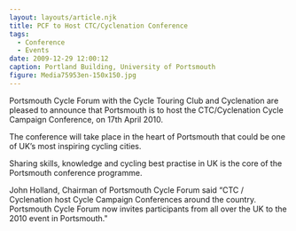 ```yaml
---
layout: layouts/article.njk
title: PCF to Host CTC/Cyclenation Conference
tags:
  - Conference
  - Events
date: 2009-12-29 12:00:12
caption: Portland Building, University of Portsmouth
figure: Media75953en-150x150.jpg
---
```


Portsmouth Cycle Forum with the Cycle Touring Club and Cyclenation are pleased to announce that Portsmouth is to host the CTC/Cyclenation Cycle Campaign Conference, on 17th April 2010.

The conference will take place in the heart of Portsmouth that could be one of UK’s most inspiring cycling cities.

Sharing skills, knowledge and cycling best practise in UK is the core of the Portsmouth conference programme.

John Holland, Chairman of Portsmouth Cycle Forum said “CTC / Cyclenation host Cycle Campaign Conferences around the country. Portsmouth Cycle Forum now invites participants from all over the UK to the 2010 event in Portsmouth."
